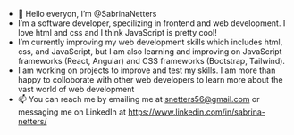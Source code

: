 - 👋 Hello everyon, I’m @SabrinaNetters
- I’m a software developer, specilizing in frontend and web development. I love html and css and I think JavaScript is pretty cool!
- I’m currently improving my web development skills which includes html, css, and JavaScript, but I am also learning and improving on
  JavaScript frameworks (React, Angular) and CSS frameworks (Bootstrap, Tailwind). 
- I am working on projects to improve and test my skills. I am more than happy to colloborate with other web developers to learn more about
  the vast world of web development 
- 📫 You can reach me by emailing me at snetters56@gmail.com or messaging me on LinkedIn at https://www.linkedin.com/in/sabrina-netters/

<!---
SabrinaNetters/SabrinaNetters is a ✨ special ✨ repository because its `README.md` (this file) appears on your GitHub profile.
You can click the Preview link to take a look at your changes.
--->
